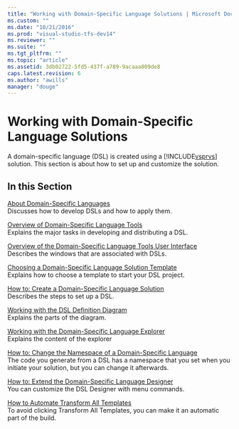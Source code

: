 ```yaml
---
title: "Working with Domain-Specific Language Solutions | Microsoft Docs"
ms.custom: ""
ms.date: "10/21/2016"
ms.prod: "visual-studio-tfs-dev14"
ms.reviewer: ""
ms.suite: ""
ms.tgt_pltfrm: ""
ms.topic: "article"
ms.assetid: 3db02722-5fd5-437f-a789-9acaaa809de8
caps.latest.revision: 6
ms.author: "awills"
manager: "douge"
---
```

# Working with Domain-Specific Language Solutions
A domain-specific language (DSL) is created using a [!INCLUDE[vsprvs](../code-quality/includes/vsprvs_md.md)] solution. This section is about how to set up and customize the solution.  
  
## In this Section  
 [About Domain-Specific Languages](../modeling/about-domain-specific-languages.md)  
 Discusses how to develop DSLs and how to apply them.  
  
 [Overview of Domain-Specific Language Tools](../modeling/overview-of-domain-specific-language-tools.md)  
 Explains the major tasks in developing and distributing a DSL.  
  
 [Overview of the Domain-Specific Language Tools User Interface](../modeling/overview-of-the-domain-specific-language-tools-user-interface.md)  
 Describes the windows that are associated with DSLs.  
  
 [Choosing a Domain-Specific Language Solution Template](../modeling/choosing-a-domain-specific-language-solution-template.md)  
 Explains how to choose a template to start your DSL project.  
  
 [How to: Create a Domain-Specific Language Solution](../modeling/how-to--create-a-domain-specific-language-solution.md)  
 Describes the steps to set up a DSL.  
  
 [Working with the DSL Definition Diagram](../modeling/working-with-the-dsl-definition-diagram.md)  
 Explains the parts of the diagram.  
  
 [Working with the Domain-Specific Language Explorer](../modeling/working-with-the-domain-specific-language-explorer.md)  
 Explains the content of the explorer  
  
 [How to: Change the Namespace of a Domain-Specific Language](../modeling/how-to--change-the-namespace-of-a-domain-specific-language.md)  
 The code you generate from a DSL has a namespace that you set when you initiate your solution, but you can change it afterwards.  
  
 [How to: Extend the Domain-Specific Language Designer](../modeling/how-to--extend-the-domain-specific-language-designer.md)  
 You can customize the DSL Designer with menu commands.  
  
 [How to Automate Transform All Templates](http://msdn.microsoft.com/en-us/b63cfe20-fe5e-47cc-9506-59b29bca768a)  
 To avoid clicking Transform All Templates, you can make it an automatic part of the build.